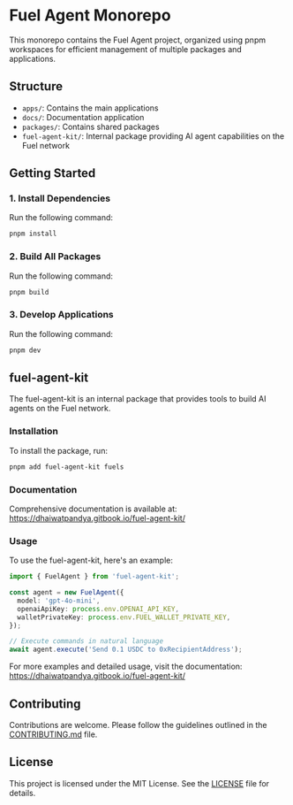 # Fuel Agent Monorepo

This monorepo contains the Fuel Agent project, organized using pnpm workspaces for efficient management of multiple packages and applications.

## Structure

- `apps/`: Contains the main applications
- `docs/`: Documentation application
- `packages/`: Contains shared packages
- `fuel-agent-kit/`: Internal package providing AI agent capabilities on the Fuel network

## Getting Started

### 1. Install Dependencies

Run the following command:

```bash
pnpm install
```

### 2. Build All Packages

Run the following command:

```bash
pnpm build
```

### 3. Develop Applications

Run the following command:

```bash
pnpm dev
```

## fuel-agent-kit

The fuel-agent-kit is an internal package that provides tools to build AI agents on the Fuel network.

### Installation

To install the package, run:

```bash
pnpm add fuel-agent-kit fuels
```

### Documentation

Comprehensive documentation is available at:
https://dhaiwatpandya.gitbook.io/fuel-agent-kit/

### Usage

To use the fuel-agent-kit, here's an example:

```typescript
import { FuelAgent } from 'fuel-agent-kit';

const agent = new FuelAgent({
  model: 'gpt-4o-mini',
  openaiApiKey: process.env.OPENAI_API_KEY,
  walletPrivateKey: process.env.FUEL_WALLET_PRIVATE_KEY,
});

// Execute commands in natural language
await agent.execute('Send 0.1 USDC to 0xRecipientAddress');
```

For more examples and detailed usage, visit the documentation:
https://dhaiwatpandya.gitbook.io/fuel-agent-kit/

## Contributing

Contributions are welcome. Please follow the guidelines outlined in the [CONTRIBUTING.md](https://github.com/0xamogh/fuel-agent-kit/blob/main/CONTRIBUTING.md) file.

## License

This project is licensed under the MIT License. See the [LICENSE](https://github.com/0xamogh/fuel-agent-kit/blob/main/LICENSE) file for details.
